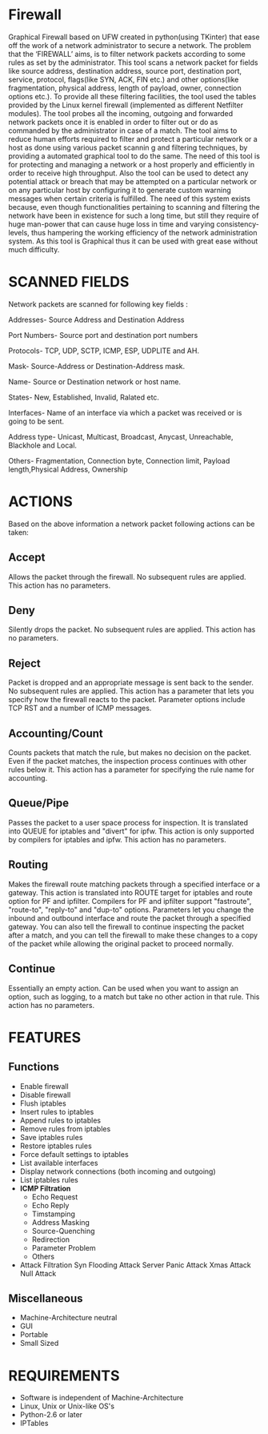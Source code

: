 Firewall
=========

Graphical Firewall based on UFW created in python(using TKinter) that ease off the work of a network administrator to secure a network. The problem that the ‘FIREWALL’ aims, is to filter network packets according to some rules as set by the administrator. This tool scans a network packet for fields like source address, destination address, source port, destination port, service, protocol, flags(like SYN, ACK, FIN etc.) and other options(like fragmentation, physical address, length of payload, owner, connection options etc.). To provide all these filtering  facilities, the tool used the tables provided by the Linux kernel firewall (implemented as different Netfilter modules). The tool probes all the incoming, outgoing and forwarded network packets once it is enabled  in order to filter out or do as commanded by the administrator in case of a match. The tool aims to reduce human efforts required to filter and protect a particular network or a host as done using various packet scannin g and filtering techniques, by providing a automated graphical tool to do the same.  The need of this tool is for protecting and managing a network or a  host properly and efficiently in order to receive high throughput. Also the tool can be used to detect any potential attack or breach that may be attempted on a particular network or on any particular host by configuring it to generate custom warning messages when certain criteria is fulfilled. The need of this system exists because, even though functionalities pertaining to scanning and filtering the network have been in existence for such a long time, but still they require of huge man-power that can cause huge loss in time and varying consistency-levels, thus hampering the working efficiency of the network administration system. As this tool is Graphical thus it can be used with great ease without much difficulty.


SCANNED FIELDS
=================

Network packets are scanned for following key fields :

Addresses- Source Address and Destination Address 

Port Numbers- Source port and destination port numbers

Protocols- TCP, UDP, SCTP, ICMP, ESP, UDPLITE and AH.

Mask- Source-Address or Destination-Address mask.

Name- Source or Destination network  or  host name.

States- New, Established, Invalid, Ralated etc.

Interfaces- Name  of  an interface via which a packet was received  or is going to be sent.

Address type- Unicast,  Multicast, Broadcast, Anycast,  Unreachable, Blackhole and Local.

Others- Fragmentation, Connection byte, Connection limit, Payload length,Physical Address, Ownership



ACTIONS
==========

Based on the  above information a network packet following actions can be taken:

Accept
------
Allows the packet through the firewall. No subsequent rules are applied. This action has no parameters.


Deny
------
Silently drops the packet. No subsequent rules are applied. This action has no parameters.


Reject
-------
Packet is dropped and an appropriate message is sent back to the sender. No subsequent rules are applied. This action has a parameter that lets you specify how	the firewall reacts to the packet. Parameter options include TCP RST and a number of ICMP  messages.


Accounting/Count
------------------
Counts packets that match the rule, but makes no decision on the packet. Even if the packet matches, the inspection process continues with other rules below it. This action has a parameter for specifying the rule name for accounting.


Queue/Pipe
-----------
Passes the packet to a user space process for inspection. It is translated into QUEUE for iptables and "divert" for ipfw. This action is only supported by compilers for iptables and ipfw. This action has no parameters.
      

Routing
---------
Makes the firewall route matching packets through a specified interface or a 	gateway. This action is translated into ROUTE target for iptables and route option 	for PF and ipfilter. Compilers for PF and ipfilter support "fastroute", "route-to", "reply-to" and "dup-to" options. Parameters let you change the inbound and outbound interface and route the packet through a specified gateway. You can also tell the firewall to continue inspecting the packet after a match, and you can tell the firewall to make these changes to a copy of the packet while allowing the original packet to proceed normally.


Continue
---------
Essentially an empty action. Can be used when you want to assign an option, 	such as logging, to a match but take no other action in that rule. This action has no parameters.



FEATURES
===========


Functions
----------
 - Enable firewall
 - Disable firewall
 - Flush iptables
 - Insert rules to iptables
 - Append rules to iptables
 - Remove rules from iptables
 - Save iptables rules
 - Restore iptables rules
 - Force default settings to iptables
 - List available interfaces
 - Display network connections (both incoming and outgoing)
 - List iptables rules
 - **ICMP Filtration**
   - Echo Request
   - Echo Reply
   - Timstamping
   - Address Masking
   - Source-Quenching
   - Redirection
   - Parameter Problem
   - Others
 - Attack Filtration
Syn Flooding Attack
Server Panic Attack
Xmas Attack
Null  Attack

Miscellaneous
--------------
 - Machine-Architecture neutral
 - GUI
 - Portable
 - Small Sized




REQUIREMENTS
===============

 - Software is independent of Machine-Architecture
 - Linux, Unix or Unix-like OS's
 - Python-2.6 or later
 - IPTables



